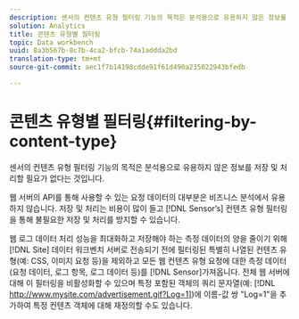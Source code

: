 ```yaml
---
description: 센서의 컨텐츠 유형 필터링 기능의 목적은 분석용으로 유용하지 않은 정보를 저장 및 처리할 필요가 없다는 것입니다.
solution: Analytics
title: 콘텐츠 유형별 필터링
topic: Data workbench
uuid: 8a3b567b-8c7b-4ca2-bfcb-74a1addda2bd
translation-type: tm+mt
source-git-commit: aec1f7b14198cdde91f61d490a235022943bfedb

---
```



# 콘텐츠 유형별 필터링{#filtering-by-content-type}

센서의 컨텐츠 유형 필터링 기능의 목적은 분석용으로 유용하지 않은 정보를 저장 및 처리할 필요가 없다는 것입니다.

웹 서버의 API를 통해 사용할 수 있는 요청 데이터의 대부분은 비즈니스 분석에서 유용하지 않습니다. 저장 및 처리는 비용이 많이 들고 [!DNL Sensor’s] 컨텐츠 유형 필터링을 통해 불필요한 저장 및 처리를 방지할 수 있습니다.

웹 로그 데이터 처리 성능을 최대화하고 저장해야 하는 측정 데이터의 양을 줄이기 위해 [!DNL Site] 데이터 워크벤치 서버로 전송되기 전에 필터링된 특별히 나열된 컨텐츠 유형(예: CSS, 이미지 요청 등)을 제외하고 모든 웹 컨텐츠 유형 요청에 대한 측정 데이터(요청 데이터, 로그 항목, 로그 데이터 등)를 [!DNL Sensor]가져옵니다. 전체 웹 서버에 대해 이 필터링을 비활성화할 수 있으며 특정 포함된 객체의 쿼리 문자열(예: [!DNL http://www.mysite.com/advertisement.gif?Log=1])에 이름-값 쌍 &quot;Log=1&quot;을 추가하여 특정 컨텐츠 객체에 대해 재정의할 수도 있습니다.
